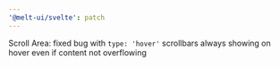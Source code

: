 ```yaml
---
'@melt-ui/svelte': patch
---
```


Scroll Area: fixed bug with `type: 'hover'` scrollbars always showing on hover even if content not overflowing
